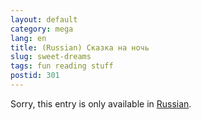 ```yaml
---
layout: default
category: mega
lang: en
title: (Russian) Сказка на ночь
slug: sweet-dreams
tags: fun reading stuff 
postid: 301
---
```

<p>Sorry, this entry is only available in <a href="http://mega.genn.org/export/getposts.php">Russian</a>.</p>